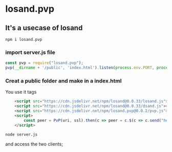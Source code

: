 # losand.pvp
## It's a usecase of losand

~~~
npm i losand.pvp
~~~

### import server.js file

~~~javascript
const pvp = require("losand.pvp");
pvp(__dirname + '/public', 'index.html').listen(process.env.PORT, process.env.IP);
~~~

### Creat a public folder and make in a index.html
You use it tags

~~~html
    <script src="https://cdn.jsdelivr.net/npm/losand@0.0.33/losand.js"></script>
    <script src="https://cdn.jsdelivr.net/npm/losand@0.0.33/dsand.js"></script>
    <script src="https://cdn.jsdelivr.net/npm/losand.pvp@0.0.2/pvp.js"></script>
    <script>
        const peer = PvP(uri, ssl).then(c => peer = c.$(c => c.send("hello")).on({message: (e) => console.log(e.data)}));
    </script>
~~~

~~~
node server.js
~~~

and access the two clients;

